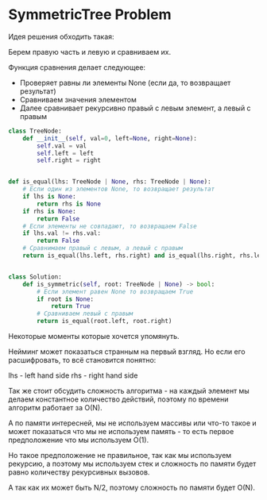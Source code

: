 # SymmetricTree Problem

Идея решения обходить такая:

Берем правую часть и левую и сравниваем их.

Функция сравнения делает следующее:

 - Проверяет равны ли элементы None (если да, то возвращает результат)
 - Сравниваем значения элементом
 - Далее сравнивает рекурсивно правый с левым элемент, а левый с правым


```python
class TreeNode:
    def __init__(self, val=0, left=None, right=None):
        self.val = val
        self.left = left
        self.right = right


def is_equal(lhs: TreeNode | None, rhs: TreeNode | None):
    # Если один из элементов None, то возвращает результат
    if lhs is None:
        return rhs is None
    if rhs is None:
        return False
    # Если элементы не совпадают, то возвращаем False
    if lhs.val != rhs.val:
        return False
    # Сравнимаем правый с левым, а левый с правым
    return is_equal(lhs.left, rhs.right) and is_equal(lhs.right, rhs.left)


class Solution:
    def is_symmetric(self, root: TreeNode | None) -> bool:
        # Если элемент равен None то возвращаем True
        if root is None:
            return True
        # Сравниваем левый с правым
        return is_equal(root.left, root.right)
```

Некоторые моменты которые хочется упомянуть.

Нейминг может показаться странным на первый взгляд. Но если его расшифровать, то всё становится понятно:

lhs - left hand side
rhs - right hand side

Так же стоит обсудить сложность алгоритма - на каждый элемент мы делаем константное количество действий, поэтому по времени алгоритм работает за O(N).

А по памяти интересней, мы не используем массивы или что-то такое и может показаться что мы не используем память - то есть первое предположение что мы используем O(1).

Но такое предположение не правильное, так как мы используем рекурсию, а поэтому мы используем стек и сложность по памяти будет равно количеству  рекурсивных вызовов.

А так как их может быть N/2, поэтому сложность по памяти будет O(N).